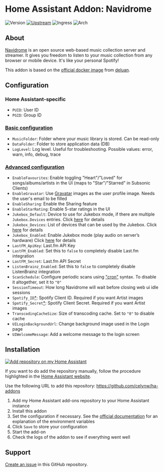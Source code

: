 # Home Assistant Addon: Navidrome

![Version](https://img.shields.io/badge/dynamic/json?label=Version&query=%24.version&url=https%3A%2F%2Fraw.githubusercontent.com%2Fcelynw%2Fha-addons%2Fmaster%2Fnavidrome%2Fconfig.json)
[![Upstream](https://img.shields.io/github/v/release/navidrome/navidrome?label=Upstream)](https://github.com/navidrome/navidrome/tree/v0.51.1)
![Ingress](https://img.shields.io/badge/dynamic/json?label=Ingress&query=%24.ingress&url=https%3A%2F%2Fraw.githubusercontent.com%2Fcelynw%2Fha-addons%2Fmaster%2Fnavidrome%2Fconfig.json)
![Arch](https://img.shields.io/badge/dynamic/json?color=success&label=Arch&query=%24.arch&url=https%3A%2F%2Fraw.githubusercontent.com%2Fcelynw%2Fha-addons%2Fmaster%2Fnavidrome%2Fconfig.json)

<!-- [![Codacy Badge](https://app.codacy.com/project/badge/Grade/9c6cf10bdbba45ecb202d7f579b5be0e)](https://www.codacy.com/gh/alexbelgium/hassio-addons/dashboard?utm_source=github.com&utm_medium=referral&utm_content=alexbelgium/hassio-addons&utm_campaign=Badge_Grade) -->
<!-- [![GitHub Super-Linter](https://img.shields.io/github/actions/workflow/status/alexbelgium/hassio-addons/weekly-supelinter.yaml?label=Lint%20code%20base)](https://github.com/alexbelgium/hassio-addons/actions/workflows/weekly-supelinter.yaml) -->
<!-- [![Builder](https://img.shields.io/github/actions/workflow/status/alexbelgium/hassio-addons/onpush_builder.yaml?label=Builder)](https://github.com/alexbelgium/hassio-addons/actions/workflows/onpush_builder.yaml) -->

## About

[Navidrome](https://github.com/navidrome/navidrome) is an open source web-based music collection server and streamer.
It gives you freedom to listen to your music collection from any browser or mobile device.
It's like your personal Spotify!

This addon is based on the [official docker image](https://hub.docker.com/r/deluan/navidrome) from [deluan](https://hub.docker.com/u/deluan).

## Configuration

### Home Assistant-specific

- `PUID`: User ID
- `PGID`: Group ID

### [Basic configuration](https://www.navidrome.org/docs/usage/configuration-options/#basic-configuration)

- `MusicFolder`: Folder where your music library is stored. Can be read-only
- `DataFolder`: Folder to store application data (DB)
- `LogLevel`: Log level. Useful for troubleshooting. Possible values: error, warn, info, debug, trace

### [Advanced configuration](https://www.navidrome.org/docs/usage/configuration-options/#advanced-configuration)

- `EnableFavourites`: Enable toggling "Heart"/"Loved" for songs/albums/artists in the UI (maps to "Star"/"Starred" in Subsonic Clients)
- `EnableGravatar`: Use [Gravatar](https://gravatar.com/) images as the user profile image. Needs the user's email to be filled
- `EnableSharing`: Enable the Sharing feature
- `EnableStarRating`: Enable 5-star ratings in the UI
- `Jukebox_Default`: Device to use for Jukebox mode, if there are multiple `Jukebox.Devices` entries. Click [here](https://www.navidrome.org/docs/usage/jukebox/#configuration) for details
- `Jukebox_Devices`: List of devices that can be used by the Jukebox. Click [here](https://www.navidrome.org/docs/usage/jukebox/#configuration) for details
- `Jukebox_Enabled`: Enable Jukebox mode (play audio on server’s hardware) Click [here](https://www.navidrome.org/docs/usage/jukebox/#configuration) for details
- `LastFM_ApiKey`: Last.fm API Key
- `LastFM_Enabled`: Set this to `false` to completely disable Last.fm integration
- `LastFM_Secret`: Last.fm API Secret
- `ListenBrainz_Enabled`: Set this to `false` to completely disable ListenBrainz integration
- `ScanSchedule`: Configure periodic scans using ["cron"](https://crontab.guru/) syntax. To disable it altogether, set it to `"0"`
- `SessionTimeout`: How long Navidrome will wait before closing web ui idle sessions
- `Spotify_ID`[*](https://www.navidrome.org/docs/usage/external-integrations/#spotify): Spotify Client ID. Required if you want Artist images
- `Spotify_Secret`[*](https://www.navidrome.org/docs/usage/external-integrations/#spotify): Spotify Client Secret. Required if you want Artist images
- `TranscodingCacheSize`: Size of transcoding cache. Set to `"0"` to disable cache
- `UILoginBackgroundUrl`: Change background image used in the Login page
- `UIWelcomeMessage`: Add a welcome message to the login screen

## Installation

[![Add repository on my Home Assistant][repository-badge]][repository-url]

If you want to do add the repository manually, follow the procedure highlighted in the [Home Assistant website](https://home-assistant.io/hassio/installing_third_party_addons).

Use the following URL to add this repository: https://github.com/celynw/ha-addons

1. Add my Home Assistant add-ons repository to your Home Assistant instance
1. Install this addon
1. Set the configuration if necessary.
   See the [official documentation](https://www.navidrome.org/docs/usage/configuration-options/) for an explanation of the environment variables
1. Click `Save` to store your configuration
1. Start the add-on
1. Check the logs of the addon to see if everything went well

## Support

[Create an issue](https://github.com/celynw/ha-addons/issues) in this GitHub repository.

[repository-badge]: https://img.shields.io/badge/Add%20repository%20to%20my-Home%20Assistant-41BDF5?logo=home-assistant&style=for-the-badge
[repository-url]: https://my.home-assistant.io/redirect/supervisor_add_addon_repository/?repository_url=https%3A%2F%2Fgithub.com%2Fcelynw%2Fha-addons
